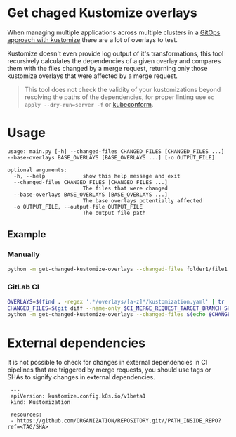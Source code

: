 # Get chaged Kustomize overlays
When managing multiple applications across multiple clusters in a [GitOps approach with kustomize](https://github.com/operate-first/apps) there are a lot of overlays to test.

Kustomize doesn't even provide log output of it's transformations,
this tool recursively calculates the dependencies of a given overlay and compares them with the files changed by a merge request, returning only those kustomize overlays that were affected by a merge request.

> This tool does not check the validity of your kustomizations beyond resolving the paths of the dependencies,
> for proper linting use `oc apply --dry-run=server -f` or [kubeconform](https://github.com/yannh/kubeconform).

# Usage
```
usage: main.py [-h] --changed-files CHANGED_FILES [CHANGED_FILES ...] --base-overlays BASE_OVERLAYS [BASE_OVERLAYS ...] [-o OUTPUT_FILE]

optional arguments:
  -h, --help            show this help message and exit
  --changed-files CHANGED_FILES [CHANGED_FILES ...]
                        The files that were changed
  --base-overlays BASE_OVERLAYS [BASE_OVERLAYS ...]
                        The base overlays potentially affected
  -o OUTPUT_FILE, --output-file OUTPUT_FILE
                        The output file path
```

## Example
### Manually
```bash
python -m get-changed-kustomize-overlays --changed-files folder1/file1.yaml folder2/file2.yaml --base-overlays folder1/kustomization.yaml folder2/kustomization.yaml 
```

### GitLab CI
```bash
OVERLAYS=$(find . -regex '.*/overlays/[a-z]*/kustomization.yaml' | tr '\n' ' ')
CHANGED_FILES=$(git diff --name-only $CI_MERGE_REQUEST_TARGET_BRANCH_SHA $CI_MERGE_REQUEST_SOURCE_BRANCH_SHA | tr '\n' ' ')
python -m get-changed-kustomize-overlays --changed-files $(echo $CHANGED_FILES) --base-overlays $(echo $OVERLAYS)
```

# External dependencies
It is not possible to check for changes in external dependencies in CI pipelines that are triggered by merge requests, 
you should use tags or SHAs to signify changes in external dependencies.
```
 ---
 apiVersion: kustomize.config.k8s.io/v1beta1
 kind: Kustomization

 resources:
 - https://github.com/ORGANIZATION/REPOSITORY.git//PATH_INSIDE_REPO?ref=<TAG/SHA>
 ```



